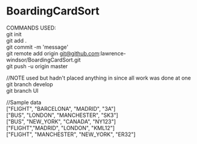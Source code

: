 BoardingCardSort
================

COMMANDS USED: </br>
git init </br>
git add . </br>
git commit -m 'message' </br>
git remote add origin git@github.com:lawrence-windsor/BoardingCardSort.git </br>
git push -u origin master </br>

//NOTE used but hadn't placed anything in since all work was done at one </br>
git branch develop </br>
git branch UI </br>


//Sample data </br>
["FLIGHT", "BARCELONA", "MADRID", "3A"] </br>
["BUS", "LONDON", "MANCHESTER", "SK3"] </br>
["BUS", "NEW_YORK", "CANADA", "NY123"] </br>
["FLIGHT","MADRID", "LONDON", "KML12"] </br>
["FLIGHT", "MANCHESTER", "NEW_YORK", "ER32"] </br>